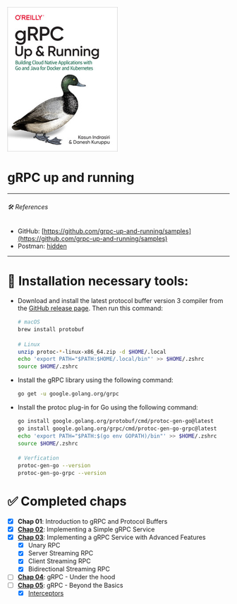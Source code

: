 ![](./assets/cover.png)
# gRPC up and running

<hr>

###### 🛠️ *References*

- GitHub: [https://github.com/grpc-up-and-running/samples](https://github.com/grpc-up-and-running/samples)
- Postman: [hidden](https://gold-shuttle-395606.postman.co/workspace/My-Workspace~e9564e49-df76-48b9-8f40-1c74ee320241/folder/68565ede55855a1cdfab19a8?action=share&creator=10413281&ctx=documentation&active-environment=10413281-37d0952d-6a07-443b-a8f3-83805f295a77)
<hr>

# 🔧 Installation necessary tools:
- Download and install the latest protocol buffer version 3 compiler from the [GitHub release page](https://github.com/protocolbuffers/protobuf/releases). Then run this command:
  ```bash
  # macOS
  brew install protobuf

  # Linux
  unzip protoc-*-linux-x86_64.zip -d $HOME/.local
  echo 'export PATH="$PATH:$HOME/.local/bin"' >> $HOME/.zshrc
  source $HOME/.zshrc
  ```
  
- Install the gRPC library using the following command:
  ```bash
  go get -u google.golang.org/grpc
  ```
  
- Install the protoc plug-in for Go using the following command:
  ```bash
  go install google.golang.org/protobuf/cmd/protoc-gen-go@latest
  go install google.golang.org/grpc/cmd/protoc-gen-go-grpc@latest
  echo 'export PATH="$PATH:$(go env GOPATH)/bin"' >> $HOME/.zshrc
  source $HOME/.zshrc

  # Verfication
  protoc-gen-go --version
  protoc-gen-go-grpc --version
  ```

# ✅ Completed chaps
- [x] **Chap 01**: Introduction to gRPC and Protocol Buffers
- [x] [**Chap 02**](./chap02/README.md): Implementing a Simple gRPC Service
- [x] [**Chap 03**](./chap03/README.md): Implementing a gRPC Service with Advanced Features
  - [x] Unary RPC
  - [x] Server Streaming RPC
  - [x] Client Streaming RPC
  - [x] Bidirectional Streaming RPC
- [ ] [**Chap 04**](./chap04/README.md): gRPC - Under the hood
- [ ] [**Chap 05**](./chap05/README.md): gRPC - Beyond the Basics
  - [x] [Interceptors](./chap05//interceptors/)